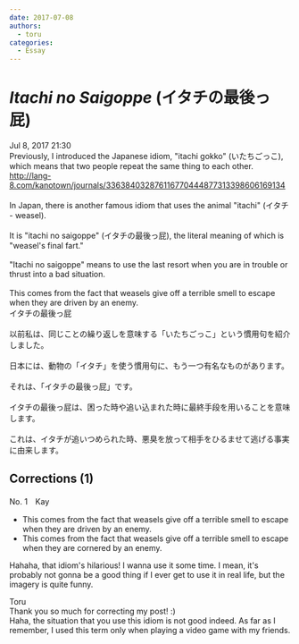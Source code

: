 ```yaml
---
date: 2017-07-08
authors:
  - toru
categories:
  - Essay
---
```


<h1 id="subject_show"><strong><em>Itachi no Saigoppe</strong></em> (イタチの最後っ屁)</h1>
<div class="date">Jul 8, 2017 21:30</div>
<div id="post"><div id="body_show_ori">
Previously, I introduced the Japanese idiom, "itachi gokko" (いたちごっこ), which means that two people repeat the same thing to each other.<br/><a href="http://lang-8.com/kanotown/journals/336384032876116770444877313398606169134" target="_blank">http://lang-8.com/kanotown/journals/336384032876116770444877313398606169134</a><br/><br/>In Japan, there is another famous idiom that uses the animal "itachi" (イタチ - weasel).<br/><br/>It is "itachi no saigoppe" (イタチの最後っ屁), the literal meaning of which is "weasel's final fart."<br/><br/>"Itachi no saigoppe" means to use the last resort when you are in trouble or thrust into a bad situation.<br/><br/>This comes from the fact that weasels give off a terrible smell to escape when they are driven by an enemy.
</div></div>

<!-- more -->

<div id="post_ja"><div id="body_show_mo">
イタチの最後っ屁<br/><br/>以前私は、同じことの繰り返しを意味する「いたちごっこ」という慣用句を紹介しました。<br/><br/>日本には、動物の「イタチ」を使う慣用句に、もう一つ有名なものがあります。<br/><br/>それは、「イタチの最後っ屁」です。<br/><br/>イタチの最後っ屁は、困った時や追い込まれた時に最終手段を用いることを意味します。<br/><br/>これは、イタチが追いつめられた時、悪臭を放って相手をひるませて逃げる事実に由来します。
</div></div>

## Corrections (1)
<div id="block"><div class="first_name"> No. 1　<span class="just_name">Kay</span></div><div id="block2">
<ul class="correction_field">
<li class="incorrect">This comes from the fact that weasels give off a terrible smell to escape when they are driven by an enemy.</li>
<li class="corrected correct">
This comes from the fact that weasels give off a terrible smell to escape when they are <span class="f_blue">cornered </span>by an enemy.
</li>
</ul>
<p class="comment_small">
 Hahaha, that idiom's hilarious!  I wanna use it some time. I mean, it's probably not gonna be a good thing if I ever get to use it in real life, but the imagery is quite funny.
</p>

</div><div class="name"><span class="just_name">Toru</span><br>
Thank you so much for correcting my post! :)<br/>Haha, the situation that you use this idiom is not good indeed. As far as I remember, I used this term only when playing a video game with my friends.
</div>
</div>
